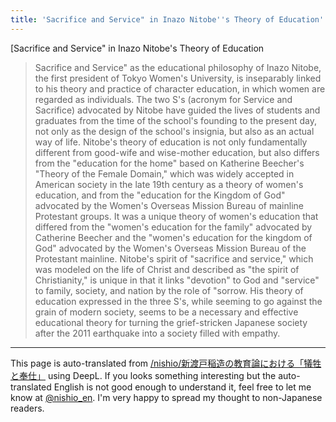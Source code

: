 ```yaml
---
title: 'Sacrifice and Service" in Inazo Nitobe''s Theory of Education'
---
```


[Sacrifice and Service" in Inazo Nitobe's Theory of Education
> Sacrifice and Service" as the educational philosophy of Inazo Nitobe, the first president of Tokyo Women's University, is inseparably linked to his theory and practice of character education, in which women are regarded as individuals. The two S's (acronym for Service and Sacrifice) advocated by Nitobe have guided the lives of students and graduates from the time of the school's founding to the present day, not only as the design of the school's insignia, but also as an actual way of life. Nitobe's theory of education is not only fundamentally different from good-wife and wise-mother education, but also differs from the "education for the home" based on Katherine Beecher's "Theory of the Female Domain," which was widely accepted in American society in the late 19th century as a theory of women's education, and from the "education for the Kingdom of God" advocated by the Women's Overseas Mission Bureau of mainline Protestant groups. It was a unique theory of women's education that differed from the "women's education for the family" advocated by Catherine Beecher and the "women's education for the kingdom of God" advocated by the Women's Overseas Mission Bureau of the Protestant mainline. Nitobe's spirit of "sacrifice and service," which was modeled on the life of Christ and described as "the spirit of Christianity," is unique in that it links "devotion" to God and "service" to family, society, and nation by the role of "sorrow. His theory of education expressed in the three S's, while seeming to go against the grain of modern society, seems to be a necessary and effective educational theory for turning the grief-stricken Japanese society after the 2011 earthquake into a society filled with empathy.


---
This page is auto-translated from [/nishio/新渡戸稲造の教育論における「犠牲と奉仕」](https://scrapbox.io/nishio/新渡戸稲造の教育論における「犠牲と奉仕」) using DeepL. If you looks something interesting but the auto-translated English is not good enough to understand it, feel free to let me know at [@nishio_en](https://twitter.com/nishio_en). I'm very happy to spread my thought to non-Japanese readers.